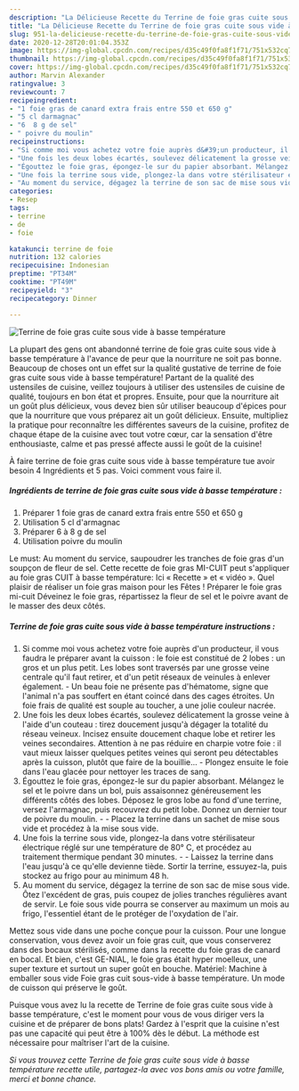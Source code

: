 ```yaml
---
description: "La Délicieuse Recette du Terrine de foie gras cuite sous vide à basse température"
title: "La Délicieuse Recette du Terrine de foie gras cuite sous vide à basse température"
slug: 951-la-delicieuse-recette-du-terrine-de-foie-gras-cuite-sous-vide-a-basse-temperature
date: 2020-12-28T20:01:04.353Z
image: https://img-global.cpcdn.com/recipes/d35c49f0fa8f1f71/751x532cq70/terrine-de-foie-gras-cuite-sous-vide-a-basse-temperature-photo-principale-de-la-recette.jpg
thumbnail: https://img-global.cpcdn.com/recipes/d35c49f0fa8f1f71/751x532cq70/terrine-de-foie-gras-cuite-sous-vide-a-basse-temperature-photo-principale-de-la-recette.jpg
cover: https://img-global.cpcdn.com/recipes/d35c49f0fa8f1f71/751x532cq70/terrine-de-foie-gras-cuite-sous-vide-a-basse-temperature-photo-principale-de-la-recette.jpg
author: Marvin Alexander
ratingvalue: 3
reviewcount: 7
recipeingredient:
- "1 foie gras de canard extra frais entre 550 et 650 g"
- "5 cl darmagnac"
- "6  8 g de sel"
- " poivre du moulin"
recipeinstructions:
- "Si comme moi vous achetez votre foie auprès d&#39;un producteur, il vous faudra le préparer avant la cuisson : le foie est constitué de 2 lobes : un gros et un plus petit. Les lobes sont traversés par une grosse veine centrale qu&#39;il faut retirer, et d&#39;un petit réseaux de veinules à enlever également. Un beau foie ne présente pas d&#39;hématome, signe que l&#39;animal n&#39;a pas souffert en étant coincé dans des cages étroites. Un foie frais de qualité est souple au toucher, a une jolie couleur nacrée."
- "Une fois les deux lobes écartés, soulevez délicatement la grosse veine à l&#39;aide d&#39;un couteau : tirez doucement jusqu&#39;à dégager la totalité du réseau veineux. Incisez ensuite doucement chaque lobe et retirer les veines secondaires. Attention à ne pas réduire en charpie votre foie : il vaut mieux laisser quelques petites veines qui seront peu détectables après la cuisson, plutôt que faire de la bouillie... Plongez ensuite le foie dans l&#39;eau glacée pour nettoyer les traces de sang."
- "Égouttez le foie gras, épongez-le sur du papier absorbant. Mélangez le sel et le poivre dans un bol, puis assaisonnez généreusement les différents côtés des lobes. Déposez le gros lobe au fond d&#39;une terrine, versez l&#39;armagnac, puis recouvrez du petit lobe. Donnez un dernier tour de poivre du moulin.  Placez la terrine dans un sachet de mise sous vide et procédez à la mise sous vide."
- "Une fois la terrine sous vide, plongez-la dans votre stérilisateur électrique réglé sur une température de 80° C, et procédez au traitement thermique pendant 30 minutes.   Laissez la terrine dans l&#39;eau jusqu&#39;à ce qu&#39;elle devienne tiède. Sortir la terrine, essuyez-la, puis stockez au frigo pour au minimum 48 h."
- "Au moment du service, dégagez la terrine de son sac de mise sous vide. Ôtez l&#39;excédent de gras, puis coupez de jolies tranches régulières avant de servir. Le foie sous vide pourra se conserver au maximum un mois au frigo, l&#39;essentiel étant de le protéger de l&#39;oxydation de l&#39;air."
categories:
- Resep
tags:
- terrine
- de
- foie

katakunci: terrine de foie 
nutrition: 132 calories
recipecuisine: Indonesian
preptime: "PT34M"
cooktime: "PT49M"
recipeyield: "3"
recipecategory: Dinner

---
```



![Terrine de foie gras cuite sous vide à basse température](https://img-global.cpcdn.com/recipes/d35c49f0fa8f1f71/751x532cq70/terrine-de-foie-gras-cuite-sous-vide-a-basse-temperature-photo-principale-de-la-recette.jpg)

La plupart des gens ont abandonné terrine de foie gras cuite sous vide à basse température à l'avance de peur que la nourriture ne soit pas bonne. Beaucoup de choses ont un effet sur la qualité gustative de terrine de foie gras cuite sous vide à basse température! Partant de la qualité des ustensiles de cuisine, veillez toujours à utiliser des ustensiles de cuisine de qualité, toujours en bon état et propres. Ensuite, pour que la nourriture ait un goût plus délicieux, vous devez bien sûr utiliser beaucoup d'épices pour que la nourriture que vous préparez ait un goût délicieux. Ensuite, multipliez la pratique pour reconnaître les différentes saveurs de la cuisine, profitez de chaque étape de la cuisine avec tout votre cœur, car la sensation d'être enthousiaste, calme et pas pressé affecte aussi le goût de la cuisine!

<!--inarticleads1-->

À faire terrine de foie gras cuite sous vide à basse température tue avoir besoin 4 Ingrédients et 5 pas. Voici comment vous faire il.

##### Ingrédients de terrine de foie gras cuite sous vide à basse température :

1. Préparer 1 foie gras de canard extra frais entre 550 et 650 g
1. Utilisation 5 cl d&#39;armagnac
1. Préparer 6 à 8 g de sel
1. Utilisation  poivre du moulin


Le must: Au moment du service, saupoudrer les tranches de foie gras d&#39;un soupçon de fleur de sel. Cette recette de foie gras MI-CUIT peut s&#39;appliquer au foie gras CUIT à basse température: Ici « Recette » et « vidéo ». Quel plaisir de réaliser un foie gras maison pour les Fêtes ! Préparer le foie gras mi-cuit Déveinez le foie gras, répartissez la fleur de sel et le poivre avant de le masser des deux côtés. 

<!--inarticleads2-->

##### Terrine de foie gras cuite sous vide à basse température instructions :

1. Si comme moi vous achetez votre foie auprès d&#39;un producteur, il vous faudra le préparer avant la cuisson : le foie est constitué de 2 lobes : un gros et un plus petit. Les lobes sont traversés par une grosse veine centrale qu&#39;il faut retirer, et d&#39;un petit réseaux de veinules à enlever également. - Un beau foie ne présente pas d&#39;hématome, signe que l&#39;animal n&#39;a pas souffert en étant coincé dans des cages étroites. Un foie frais de qualité est souple au toucher, a une jolie couleur nacrée.
1. Une fois les deux lobes écartés, soulevez délicatement la grosse veine à l&#39;aide d&#39;un couteau : tirez doucement jusqu&#39;à dégager la totalité du réseau veineux. Incisez ensuite doucement chaque lobe et retirer les veines secondaires. Attention à ne pas réduire en charpie votre foie : il vaut mieux laisser quelques petites veines qui seront peu détectables après la cuisson, plutôt que faire de la bouillie... - Plongez ensuite le foie dans l&#39;eau glacée pour nettoyer les traces de sang.
1. Égouttez le foie gras, épongez-le sur du papier absorbant. Mélangez le sel et le poivre dans un bol, puis assaisonnez généreusement les différents côtés des lobes. Déposez le gros lobe au fond d&#39;une terrine, versez l&#39;armagnac, puis recouvrez du petit lobe. Donnez un dernier tour de poivre du moulin. -  - Placez la terrine dans un sachet de mise sous vide et procédez à la mise sous vide.
1. Une fois la terrine sous vide, plongez-la dans votre stérilisateur électrique réglé sur une température de 80° C, et procédez au traitement thermique pendant 30 minutes.  -  - Laissez la terrine dans l&#39;eau jusqu&#39;à ce qu&#39;elle devienne tiède. Sortir la terrine, essuyez-la, puis stockez au frigo pour au minimum 48 h.
1. Au moment du service, dégagez la terrine de son sac de mise sous vide. Ôtez l&#39;excédent de gras, puis coupez de jolies tranches régulières avant de servir. Le foie sous vide pourra se conserver au maximum un mois au frigo, l&#39;essentiel étant de le protéger de l&#39;oxydation de l&#39;air.


Mettez sous vide dans une poche conçue pour la cuisson. Pour une longue conservation, vous devez avoir un foie gras cuit, que vous conserverez dans des bocaux stérilisés, comme dans la recette du foie gras de canard en bocal. Et bien, c&#39;est GE-NIAL, le foie gras était hyper moelleux, une super texture et surtout un super goût en bouche. Matériel: Machine à emballer sous vide Foie gras cuit sous-vide à basse température. Un mode de cuisson qui préserve le goût. 

<!--inarticleads1-->

<p>
Puisque vous avez lu la recette de Terrine de foie gras cuite sous vide à basse température, c'est le moment pour vous de vous diriger vers la cuisine et de préparer de bons plats! Gardez à l'esprit que la cuisine n'est pas une capacité qui peut être à 100% dès le début. La méthode est nécessaire pour maîtriser l'art de la cuisine.
</p>

<p>
<i>Si vous trouvez cette Terrine de foie gras cuite sous vide à basse température recette utile, partagez-la avec vos bons amis ou votre famille, merci et bonne chance.</i>
</p>

